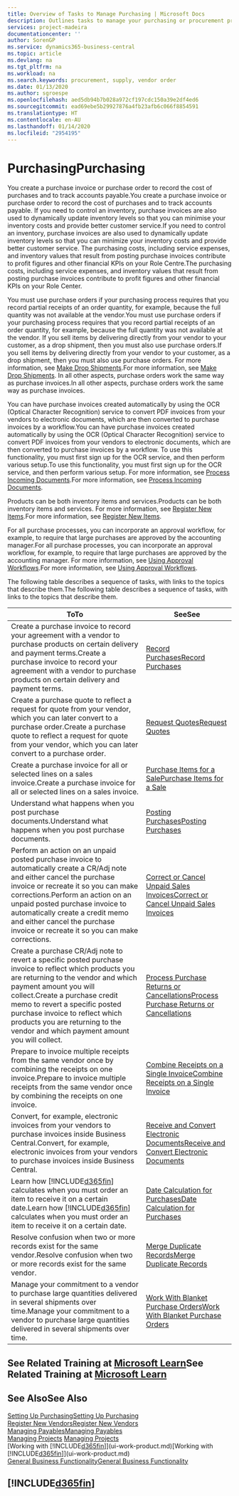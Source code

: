 ```yaml
---
title: Overview of Tasks to Manage Purchasing | Microsoft Docs
description: Outlines tasks to manage your purchasing or procurement processes, including how purchase invoices and purchase orders work.
services: project-madeira
documentationcenter: ''
author: SorenGP
ms.service: dynamics365-business-central
ms.topic: article
ms.devlang: na
ms.tgt_pltfrm: na
ms.workload: na
ms.search.keywords: procurement, supply, vendor order
ms.date: 01/13/2020
ms.author: sgroespe
ms.openlocfilehash: aed5db94b7b028a972cf197cdc150a39e2df4ed6
ms.sourcegitcommit: ead69ebe5b29927876a4fb23afb6c066f8854591
ms.translationtype: HT
ms.contentlocale: en-AU
ms.lasthandoff: 01/14/2020
ms.locfileid: "2954195"
---
```

# <a name="purchasing"></a><span data-ttu-id="219ea-103">Purchasing</span><span class="sxs-lookup"><span data-stu-id="219ea-103">Purchasing</span></span>
<span data-ttu-id="219ea-104">You create a purchase invoice or purchase order to record the cost of purchases and to track accounts payable.</span><span class="sxs-lookup"><span data-stu-id="219ea-104">You create a purchase invoice or purchase order to record the cost of purchases and to track accounts payable.</span></span> <span data-ttu-id="219ea-105">If you need to control an inventory, purchase invoices are also used to dynamically update inventory levels so that you can minimise your inventory costs and provide better customer service.</span><span class="sxs-lookup"><span data-stu-id="219ea-105">If you need to control an inventory, purchase invoices are also used to dynamically update inventory levels so that you can minimize your inventory costs and provide better customer service.</span></span> <span data-ttu-id="219ea-106">The purchasing costs, including service expenses, and inventory values that result from posting purchase invoices contribute to profit figures and other financial KPIs on your Role Centre.</span><span class="sxs-lookup"><span data-stu-id="219ea-106">The purchasing costs, including service expenses, and inventory values that result from posting purchase invoices contribute to profit figures and other financial KPIs on your Role Center.</span></span>

<span data-ttu-id="219ea-107">You must use purchase orders if your purchasing process requires that you record partial receipts of an order quantity, for example, because the full quantity was not available at the vendor.</span><span class="sxs-lookup"><span data-stu-id="219ea-107">You must use purchase orders if your purchasing process requires that you record partial receipts of an order quantity, for example, because the full quantity was not available at the vendor.</span></span> <span data-ttu-id="219ea-108">If you sell items by delivering directly from your vendor to your customer, as a drop shipment, then you must also use purchase orders.</span><span class="sxs-lookup"><span data-stu-id="219ea-108">If you sell items by delivering directly from your vendor to your customer, as a drop shipment, then you must also use purchase orders.</span></span> <span data-ttu-id="219ea-109">For more information, see [Make Drop Shipments](sales-how-drop-shipment.md).</span><span class="sxs-lookup"><span data-stu-id="219ea-109">For more information, see [Make Drop Shipments](sales-how-drop-shipment.md).</span></span> <span data-ttu-id="219ea-110">In all other aspects, purchase orders work the same way as purchase invoices.</span><span class="sxs-lookup"><span data-stu-id="219ea-110">In all other aspects, purchase orders work the same way as purchase invoices.</span></span>

<span data-ttu-id="219ea-111">You can have purchase invoices created automatically by using the OCR (Optical Character Recognition) service to convert PDF invoices from your vendors to electronic documents, which are then converted to purchase invoices by a workflow.</span><span class="sxs-lookup"><span data-stu-id="219ea-111">You can have purchase invoices created automatically by using the OCR (Optical Character Recognition) service to convert PDF invoices from your vendors to electronic documents, which are then converted to purchase invoices by a workflow.</span></span> <span data-ttu-id="219ea-112">To use this functionality, you must first sign up for the OCR service, and then perform various setup.</span><span class="sxs-lookup"><span data-stu-id="219ea-112">To use this functionality, you must first sign up for the OCR service, and then perform various setup.</span></span> <span data-ttu-id="219ea-113">For more information, see [Process Incoming Documents](across-process-income-documents.md).</span><span class="sxs-lookup"><span data-stu-id="219ea-113">For more information, see [Process Incoming Documents](across-process-income-documents.md).</span></span>      

<span data-ttu-id="219ea-114">Products can be both inventory items and services.</span><span class="sxs-lookup"><span data-stu-id="219ea-114">Products can be both inventory items and services.</span></span> <span data-ttu-id="219ea-115">For more information, see [Register New Items](inventory-how-register-new-items.md).</span><span class="sxs-lookup"><span data-stu-id="219ea-115">For more information, see [Register New Items](inventory-how-register-new-items.md).</span></span>

<span data-ttu-id="219ea-116">For all purchase processes, you can incorporate an approval workflow, for example, to require that large purchases are approved by the accounting manager.</span><span class="sxs-lookup"><span data-stu-id="219ea-116">For all purchase processes, you can incorporate an approval workflow, for example, to require that large purchases are approved by the accounting manager.</span></span> <span data-ttu-id="219ea-117">For more information, see [Using Approval Workflows](across-how-use-approval-workflows.md).</span><span class="sxs-lookup"><span data-stu-id="219ea-117">For more information, see [Using Approval Workflows](across-how-use-approval-workflows.md).</span></span>

<span data-ttu-id="219ea-118">The following table describes a sequence of tasks, with links to the topics that describe them.</span><span class="sxs-lookup"><span data-stu-id="219ea-118">The following table describes a sequence of tasks, with links to the topics that describe them.</span></span>

| <span data-ttu-id="219ea-119">To</span><span class="sxs-lookup"><span data-stu-id="219ea-119">To</span></span> | <span data-ttu-id="219ea-120">See</span><span class="sxs-lookup"><span data-stu-id="219ea-120">See</span></span> |
| --- | --- |
| <span data-ttu-id="219ea-121">Create a purchase invoice to record your agreement with a vendor to purchase products on certain delivery and payment terms.</span><span class="sxs-lookup"><span data-stu-id="219ea-121">Create a purchase invoice to record your agreement with a vendor to purchase products on certain delivery and payment terms.</span></span> |[<span data-ttu-id="219ea-122">Record Purchases</span><span class="sxs-lookup"><span data-stu-id="219ea-122">Record Purchases</span></span>](purchasing-how-record-purchases.md) |
|<span data-ttu-id="219ea-123">Create a purchase quote to reflect a request for quote from your vendor, which you can later convert to a purchase order.</span><span class="sxs-lookup"><span data-stu-id="219ea-123">Create a purchase quote to reflect a request for quote from your vendor, which you can later convert to a purchase order.</span></span>|[<span data-ttu-id="219ea-124">Request Quotes</span><span class="sxs-lookup"><span data-stu-id="219ea-124">Request Quotes</span></span>](purchasing-how-request-quotes.md)|
| <span data-ttu-id="219ea-125">Create a purchase invoice for all or selected lines on a sales invoice.</span><span class="sxs-lookup"><span data-stu-id="219ea-125">Create a purchase invoice for all or selected lines on a sales invoice.</span></span> |[<span data-ttu-id="219ea-126">Purchase Items for a Sale</span><span class="sxs-lookup"><span data-stu-id="219ea-126">Purchase Items for a Sale</span></span>](purchasing-how-purchase-products-sale.md) |
|<span data-ttu-id="219ea-127">Understand what happens when you post purchase documents.</span><span class="sxs-lookup"><span data-stu-id="219ea-127">Understand what happens when you post purchase documents.</span></span>|[<span data-ttu-id="219ea-128">Posting Purchases</span><span class="sxs-lookup"><span data-stu-id="219ea-128">Posting Purchases</span></span>](ui-post-purchases.md)|
| <span data-ttu-id="219ea-129">Perform an action on an unpaid posted purchase invoice to automatically create a CR/Adj note and either cancel the purchase invoice or recreate it so you can make corrections.</span><span class="sxs-lookup"><span data-stu-id="219ea-129">Perform an action on an unpaid posted purchase invoice to automatically create a credit memo and either cancel the purchase invoice or recreate it so you can make corrections.</span></span> |[<span data-ttu-id="219ea-130">Correct or Cancel Unpaid Sales Invoices</span><span class="sxs-lookup"><span data-stu-id="219ea-130">Correct or Cancel Unpaid Sales Invoices</span></span>](purchasing-how-correct-cancel-unpaid-purchase-invoices.md) |
| <span data-ttu-id="219ea-131">Create a purchase CR/Adj note to revert a specific posted purchase invoice to reflect which products you are returning to the vendor and which payment amount you will collect.</span><span class="sxs-lookup"><span data-stu-id="219ea-131">Create a purchase credit memo to revert a specific posted purchase invoice to reflect which products you are returning to the vendor and which payment amount you will collect.</span></span> |[<span data-ttu-id="219ea-132">Process Purchase Returns or Cancellations</span><span class="sxs-lookup"><span data-stu-id="219ea-132">Process Purchase Returns or Cancellations</span></span>](purchasing-how-register-new-vendors.md) |
|<span data-ttu-id="219ea-133">Prepare to invoice multiple receipts from the same vendor once by combining the receipts on one invoice.</span><span class="sxs-lookup"><span data-stu-id="219ea-133">Prepare to invoice multiple receipts from the same vendor once by combining the receipts on one invoice.</span></span>|[<span data-ttu-id="219ea-134">Combine Receipts on a Single Invoice</span><span class="sxs-lookup"><span data-stu-id="219ea-134">Combine Receipts on a Single Invoice</span></span>](purchasing-how-to-combine-receipts.md)|
|<span data-ttu-id="219ea-135">Convert, for example, electronic invoices from your vendors to purchase invoices inside Business Central.</span><span class="sxs-lookup"><span data-stu-id="219ea-135">Convert, for example, electronic invoices from your vendors to purchase invoices inside Business Central.</span></span>|[<span data-ttu-id="219ea-136">Receive and Convert Electronic Documents</span><span class="sxs-lookup"><span data-stu-id="219ea-136">Receive and Convert Electronic Documents</span></span>](purchasing-how-to-receive-and-convert-electronic-documents.md)|
| <span data-ttu-id="219ea-137">Learn how [!INCLUDE[d365fin](includes/d365fin_md.md)] calculates when you must order an item to receive it on a certain date.</span><span class="sxs-lookup"><span data-stu-id="219ea-137">Learn how [!INCLUDE[d365fin](includes/d365fin_md.md)] calculates when you must order an item to receive it on a certain date.</span></span>|[<span data-ttu-id="219ea-138">Date Calculation for Purchases</span><span class="sxs-lookup"><span data-stu-id="219ea-138">Date Calculation for Purchases</span></span>](purchasing-date-calculation-for-purchases.md)|
|<span data-ttu-id="219ea-139">Resolve confusion when two or more records exist for the same vendor.</span><span class="sxs-lookup"><span data-stu-id="219ea-139">Resolve confusion when two or more records exist for the same vendor.</span></span>|[<span data-ttu-id="219ea-140">Merge Duplicate Records</span><span class="sxs-lookup"><span data-stu-id="219ea-140">Merge Duplicate Records</span></span>](sales-how-merge-duplicate-records.md)|
|<span data-ttu-id="219ea-141">Manage your commitment to a vendor to purchase large quantities delivered in several shipments over time.</span><span class="sxs-lookup"><span data-stu-id="219ea-141">Manage your commitment to a vendor to purchase large quantities delivered in several shipments over time.</span></span>|[<span data-ttu-id="219ea-142">Work With Blanket Purchase Orders</span><span class="sxs-lookup"><span data-stu-id="219ea-142">Work With Blanket Purchase Orders</span></span>](sales-how-to-create-blanket-sales-orders.md)|

## <a name="see-related-training-at-microsoft-learnlearnpathspurchase-items-services-dynamics-365-business-central"></a><span data-ttu-id="219ea-143">See Related Training at [Microsoft Learn](/learn/paths/purchase-items-services-dynamics-365-business-central/)</span><span class="sxs-lookup"><span data-stu-id="219ea-143">See Related Training at [Microsoft Learn](/learn/paths/purchase-items-services-dynamics-365-business-central/)</span></span>

## <a name="see-also"></a><span data-ttu-id="219ea-144">See Also</span><span class="sxs-lookup"><span data-stu-id="219ea-144">See Also</span></span>
[<span data-ttu-id="219ea-145">Setting Up Purchasing</span><span class="sxs-lookup"><span data-stu-id="219ea-145">Setting Up Purchasing</span></span>](purchasing-setup-purchasing.md)  
[<span data-ttu-id="219ea-146">Register New Vendors</span><span class="sxs-lookup"><span data-stu-id="219ea-146">Register New Vendors</span></span>](purchasing-how-register-new-vendors.md)  
[<span data-ttu-id="219ea-147">Managing Payables</span><span class="sxs-lookup"><span data-stu-id="219ea-147">Managing Payables</span></span>](payables-manage-payables.md)  
<span data-ttu-id="219ea-148">[Managing Projects](projects-manage-projects.md)  </span><span class="sxs-lookup"><span data-stu-id="219ea-148">[Managing Projects](projects-manage-projects.md)  </span></span>  
<span data-ttu-id="219ea-149">[Working with [!INCLUDE[d365fin](includes/d365fin_md.md)]](ui-work-product.md)</span><span class="sxs-lookup"><span data-stu-id="219ea-149">[Working with [!INCLUDE[d365fin](includes/d365fin_md.md)]](ui-work-product.md)</span></span>  
[<span data-ttu-id="219ea-150">General Business Functionality</span><span class="sxs-lookup"><span data-stu-id="219ea-150">General Business Functionality</span></span>](ui-across-business-areas.md)

## [!INCLUDE[d365fin](includes/free_trial_md.md)]  
